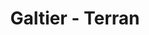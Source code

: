 ---
layout: media
title: "Galtier - Terran"
tags:
  categories: visual
blurb: "In collaboration with Galtier and Joel Simon for Infinite Machine"
show_blurb: true
ads: false
share: false
show_url: flase
image:
  id: 40735295670
---